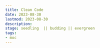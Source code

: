 ```yaml
---
title: Clean Code 
date: 2023-08-30
lastmod: 2023-08-30
description:
stage: seedling  || budding || evergreen 
tags:
- moc
---
```

